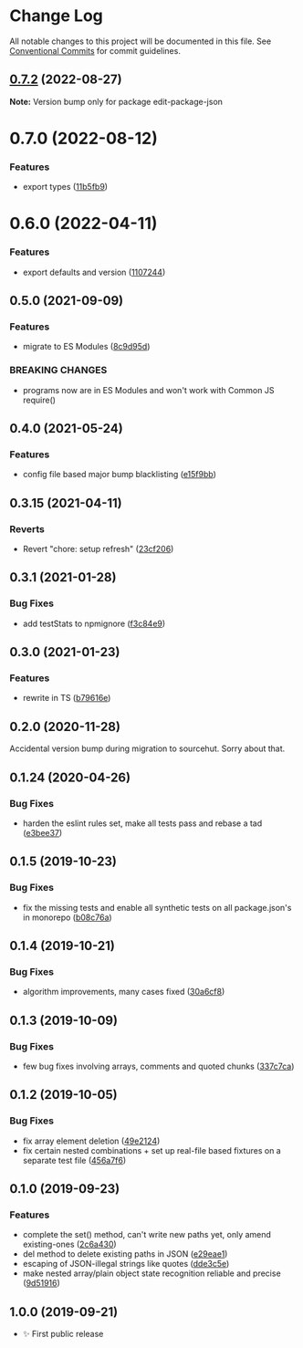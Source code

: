 # Change Log

All notable changes to this project will be documented in this file.
See [Conventional Commits](https://conventionalcommits.org) for commit guidelines.

## [0.7.2](https://github.com/codsen/codsen/compare/edit-package-json@0.7.1...edit-package-json@0.7.2) (2022-08-27)

**Note:** Version bump only for package edit-package-json





# 0.7.0 (2022-08-12)

### Features

- export types ([11b5fb9](https://github.com/codsen/codsen/commit/11b5fb936ce20e0a77c3a09806773e1cd7695c50))

# 0.6.0 (2022-04-11)

### Features

- export defaults and version ([1107244](https://github.com/codsen/codsen/commit/1107244b45eff96ac1fc4ab992031ede0d10ba8c))

## 0.5.0 (2021-09-09)

### Features

- migrate to ES Modules ([8c9d95d](https://github.com/codsen/codsen/commit/8c9d95d5dea0b769c2f070397141918a4893d575))

### BREAKING CHANGES

- programs now are in ES Modules and won't work with Common JS require()

## 0.4.0 (2021-05-24)

### Features

- config file based major bump blacklisting ([e15f9bb](https://github.com/codsen/codsen/commit/e15f9bba1c4fd5f847ac28b3f38fa6ee633f5dca))

## 0.3.15 (2021-04-11)

### Reverts

- Revert "chore: setup refresh" ([23cf206](https://github.com/codsen/codsen/commit/23cf206970a087ff0fa04e61f94d919f59ab3881))

## 0.3.1 (2021-01-28)

### Bug Fixes

- add testStats to npmignore ([f3c84e9](https://github.com/codsen/codsen/commit/f3c84e95afc5514214312f913692d85b2e12eb29))

## 0.3.0 (2021-01-23)

### Features

- rewrite in TS ([b79616e](https://github.com/codsen/codsen/commit/b79616eb745d4ed367d9bc8778a71102b1eaa69c))

## 0.2.0 (2020-11-28)

Accidental version bump during migration to sourcehut. Sorry about that.

## 0.1.24 (2020-04-26)

### Bug Fixes

- harden the eslint rules set, make all tests pass and rebase a tad ([e3bee37](https://gitlab.com/codsen/codsen/commit/e3bee37319d31f480a7d25e74c0168dacb64addd))

## 0.1.5 (2019-10-23)

### Bug Fixes

- fix the missing tests and enable all synthetic tests on all package.json's in monorepo ([b08c76a](https://gitlab.com/codsen/codsen/commit/b08c76a51546f9e02450e9bbd8eb3e52be1ecfe4))

## 0.1.4 (2019-10-21)

### Bug Fixes

- algorithm improvements, many cases fixed ([30a6cf8](https://gitlab.com/codsen/codsen/commit/30a6cf8ff639059507935ff348d4d9700ca8fec7))

## 0.1.3 (2019-10-09)

### Bug Fixes

- few bug fixes involving arrays, comments and quoted chunks ([337c7ca](https://gitlab.com/codsen/codsen/commit/337c7cad0935d7b1b2449d6b69175f5a3c02b8c4))

## 0.1.2 (2019-10-05)

### Bug Fixes

- fix array element deletion ([49e2124](https://gitlab.com/codsen/codsen/commit/49e2124))
- fix certain nested combinations + set up real-file based fixtures on a separate test file ([456a7f6](https://gitlab.com/codsen/codsen/commit/456a7f6))

## 0.1.0 (2019-09-23)

### Features

- complete the set() method, can't write new paths yet, only amend existing-ones ([2c6a430](https://gitlab.com/codsen/codsen/commit/2c6a430))
- del method to delete existing paths in JSON ([e29eae1](https://gitlab.com/codsen/codsen/commit/e29eae1))
- escaping of JSON-illegal strings like quotes ([dde3c5e](https://gitlab.com/codsen/codsen/commit/dde3c5e))
- make nested array/plain object state recognition reliable and precise ([9d51916](https://gitlab.com/codsen/codsen/commit/9d51916))

## 1.0.0 (2019-09-21)

- ✨ First public release
